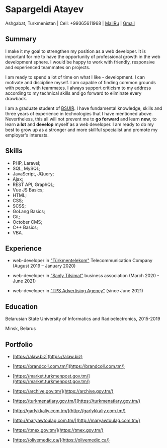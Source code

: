 # Sapargeldi Atayev

Ashgabat, Turkmenistan | Cell: +99365611968 | [MailRu](https://e.mail.ru/compose/?mailto=mailto%3Asopa.97%40mail.ru) | [Gmail](https://e.mail.ru/compose/?mailto=mailto%3Asapar.ad3775ag%40gmail.com)

## Summary

I make it my goal to strengthen my position as a web developer. It is important for me to have the opportunity of professional growth in the web development sphere. I would be happy to work with friendly, responsive and experienced teammates on projects.

I am ready to spend a lot of time on what I like - development. I can motivate and discipline myself. I am capable of finding common grounds with people, with teammates. I always support criticism to my address according to my technical skills and go forward to eliminate every drawback.

I am a graduate student of [BSUIR](https://www.bsuir.by/). I have fundamental knowledge, skills and three years of experience in technologies that I have mentioned above. Nevertheless, this all will not prevent me to **go forward** and learn **new**, to learn **a lot** and **develop** myself as a web developer. I am ready to do my best to grow up as a stronger and more skillful specialist and promote my employer's interests.

## Skills

* PHP, Laravel;
* SQL, MySQL;
* JavaScript, JQuery;
* Ajax;
* REST API, GraphQL;
* Vue JS Basics;
* HTML;
* CSS;
* SСSS;
* GoLang Basics;
* Git;
* October CMS;
* C++ Basics;
* VBA.

## Experience

* web-developer in ["Türkmentelekom"](https://telecom.tm/) Telecommunication Company (August 2019 – January 2020)

* web-developer in [“Sanly Tilsimat”](https://st.com.tm/) business association (March 2020 - June 2021)

* web-developer in ["TPS Advertising Agency"](https://tpsadvertising.com/) (since June 2021)

## Education

Belarusian State University of Informatics and Radioelectronics, 2015-2019

Minsk, Belarus

## Portfolio

* [https://alaw.biz](https://alaw.biz)

* [https://brandcoll.com.tm/](https://brandcoll.com.tm/)

* [https://market.turkmenpost.gov.tm/](https://market.turkmenpost.gov.tm/)

* [https://archive.gov.tm/](https://archive.gov.tm/)

* [https://turkmenatlary.gov.tm/](https://turkmenatlary.gov.tm/)

* [http://garlykkaliy.com.tm/](http://garlykkaliy.com.tm/)

* [http://maryawtoulag.com.tm/](http://maryawtoulag.com.tm/)

* [https://tmex.gov.tm/](https://tmex.gov.tm/)

* [https://olivemedic.ca/](https://olivemedic.ca/)
